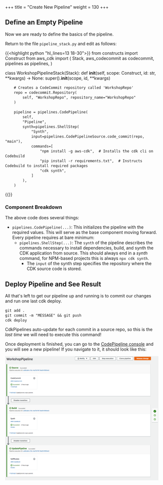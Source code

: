 +++
title = "Create New Pipeline"
weight = 130
+++

## Define an Empty Pipeline
Now we are ready to define the basics of the pipeline.


Return to the file `pipeline_stack.py` and edit as follows:

{{<highlight python "hl_lines=13 18-30">}}
from constructs import Construct
from aws_cdk import (
    Stack,
    aws_codecommit as codecommit,
    pipelines as pipelines,
)

class WorkshopPipelineStack(Stack):
    def __init__(self, scope: Construct, id: str, **kwargs) -> None:
        super().__init__(scope, id, **kwargs)

        # Creates a CodeCommit repository called 'WorkshopRepo'
        repo = codecommit.Repository(
            self, "WorkshopRepo", repository_name="WorkshopRepo"
        )

        pipeline = pipelines.CodePipeline(
            self,
            "Pipeline",
            synth=pipelines.ShellStep(
                "Synth",
                input=pipelines.CodePipelineSource.code_commit(repo, "main"),
                commands=[
                    "npm install -g aws-cdk",  # Installs the cdk cli on Codebuild
                    "pip install -r requirements.txt",  # Instructs Codebuild to install required packages
                    "cdk synth",
                ]
            ),
        )
{{</highlight>}}

### Component Breakdown
The above code does several things:

* `pipelines.CodePipeline(...)`: This initializes the pipeline with the required values. This will serve as the base component moving forward. Every pipeline requires at bare minimum:
    * `pipelines.ShellStep(...)`: The `synth` of the pipeline describes the commands necessary to install dependencies, build, and synth the CDK application from source. This should always end in a *synth* command, for NPM-based projects this is always `npx cdk synth`.
      * The `input` of the synth step specifies the repository where the CDK source code is stored.

## Deploy Pipeline and See Result
All that's left to get our pipeline up and running is to commit our changes and run one last cdk deploy.

```
git add .
git commit -m "MESSAGE" && git push
cdk deploy
```

CdkPipelines auto-update for each commit in a source repo, so this is the *last time* we will need to execute this command!

Once deployment is finished, you can go to the [CodePipeline console](https://console.aws.amazon.com/codesuite/codepipeline/pipelines) and you will see a new pipeline! If you navigate to it, it should look like this:

![](./pipeline-init.png)
